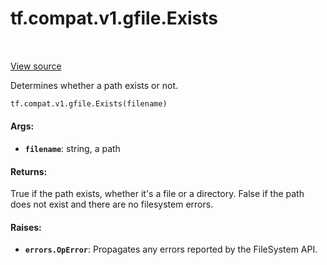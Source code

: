 <div itemscope itemtype="http://developers.google.com/ReferenceObject">
<meta itemprop="name" content="tf.compat.v1.gfile.Exists" />
<meta itemprop="path" content="Stable" />
</div>

# tf.compat.v1.gfile.Exists

<!-- Insert buttons and diff -->

<table class="tfo-notebook-buttons tfo-api" align="left">
</table>

<a target="_blank" href="/code/stable/tensorflow/python/lib/io/file_io.py">View source</a>



Determines whether a path exists or not.

``` python
tf.compat.v1.gfile.Exists(filename)
```



<!-- Placeholder for "Used in" -->


#### Args:


* <b>`filename`</b>: string, a path


#### Returns:

True if the path exists, whether it's a file or a directory.
False if the path does not exist and there are no filesystem errors.



#### Raises:


* <b>`errors.OpError`</b>: Propagates any errors reported by the FileSystem API.

